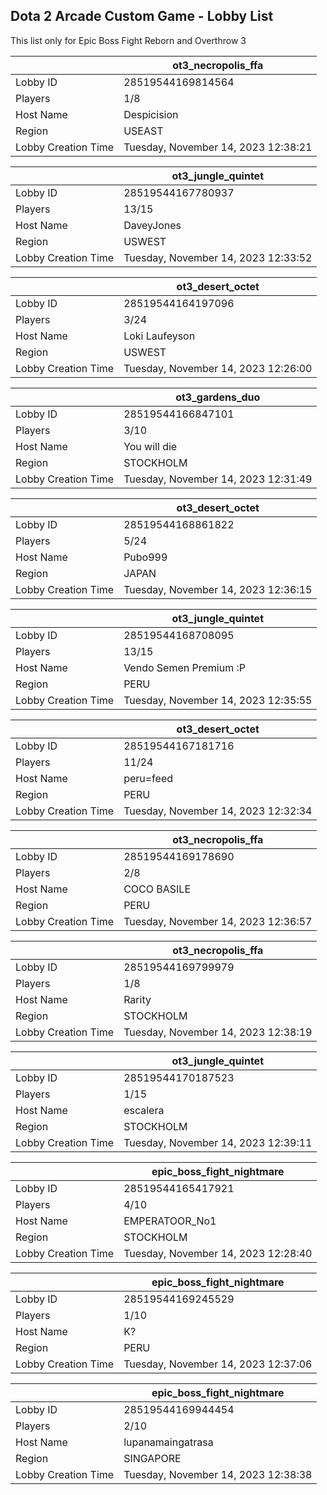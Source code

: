 ## Dota 2 Arcade Custom Game - Lobby List

This list only for Epic Boss Fight Reborn and Overthrow 3

|  | ot3_necropolis_ffa |
| ------ | ------ |
| Lobby ID | 28519544169814564 |
| Players | 1/8 |
| Host Name | Despicision |
| Region | USEAST |
| Lobby Creation Time | Tuesday, November 14, 2023 12:38:21 |


|  | ot3_jungle_quintet |
| ------ | ------ |
| Lobby ID | 28519544167780937 |
| Players | 13/15 |
| Host Name | DaveyJones |
| Region | USWEST |
| Lobby Creation Time | Tuesday, November 14, 2023 12:33:52 |


|  | ot3_desert_octet |
| ------ | ------ |
| Lobby ID | 28519544164197096 |
| Players | 3/24 |
| Host Name | Loki Laufeyson |
| Region | USWEST |
| Lobby Creation Time | Tuesday, November 14, 2023 12:26:00 |


|  | ot3_gardens_duo |
| ------ | ------ |
| Lobby ID | 28519544166847101 |
| Players | 3/10 |
| Host Name | You will die |
| Region | STOCKHOLM |
| Lobby Creation Time | Tuesday, November 14, 2023 12:31:49 |


|  | ot3_desert_octet |
| ------ | ------ |
| Lobby ID | 28519544168861822 |
| Players | 5/24 |
| Host Name | Pubo999 |
| Region | JAPAN |
| Lobby Creation Time | Tuesday, November 14, 2023 12:36:15 |


|  | ot3_jungle_quintet |
| ------ | ------ |
| Lobby ID | 28519544168708095 |
| Players | 13/15 |
| Host Name | Vendo Semen Premium :P |
| Region | PERU |
| Lobby Creation Time | Tuesday, November 14, 2023 12:35:55 |


|  | ot3_desert_octet |
| ------ | ------ |
| Lobby ID | 28519544167181716 |
| Players | 11/24 |
| Host Name | peru=feed |
| Region | PERU |
| Lobby Creation Time | Tuesday, November 14, 2023 12:32:34 |


|  | ot3_necropolis_ffa |
| ------ | ------ |
| Lobby ID | 28519544169178690 |
| Players | 2/8 |
| Host Name | COCO BASILE |
| Region | PERU |
| Lobby Creation Time | Tuesday, November 14, 2023 12:36:57 |


|  | ot3_necropolis_ffa |
| ------ | ------ |
| Lobby ID | 28519544169799979 |
| Players | 1/8 |
| Host Name | Rarity |
| Region | STOCKHOLM |
| Lobby Creation Time | Tuesday, November 14, 2023 12:38:19 |


|  | ot3_jungle_quintet |
| ------ | ------ |
| Lobby ID | 28519544170187523 |
| Players | 1/15 |
| Host Name | escalera |
| Region | STOCKHOLM |
| Lobby Creation Time | Tuesday, November 14, 2023 12:39:11 |


|  | epic_boss_fight_nightmare |
| ------ | ------ |
| Lobby ID | 28519544165417921 |
| Players | 4/10 |
| Host Name | EMPERATOOR_No1 |
| Region | STOCKHOLM |
| Lobby Creation Time | Tuesday, November 14, 2023 12:28:40 |


|  | epic_boss_fight_nightmare |
| ------ | ------ |
| Lobby ID | 28519544169245529 |
| Players | 1/10 |
| Host Name | K? |
| Region | PERU |
| Lobby Creation Time | Tuesday, November 14, 2023 12:37:06 |


|  | epic_boss_fight_nightmare |
| ------ | ------ |
| Lobby ID | 28519544169944454 |
| Players | 2/10 |
| Host Name | lupanamaingatrasa |
| Region | SINGAPORE |
| Lobby Creation Time | Tuesday, November 14, 2023 12:38:38 |


